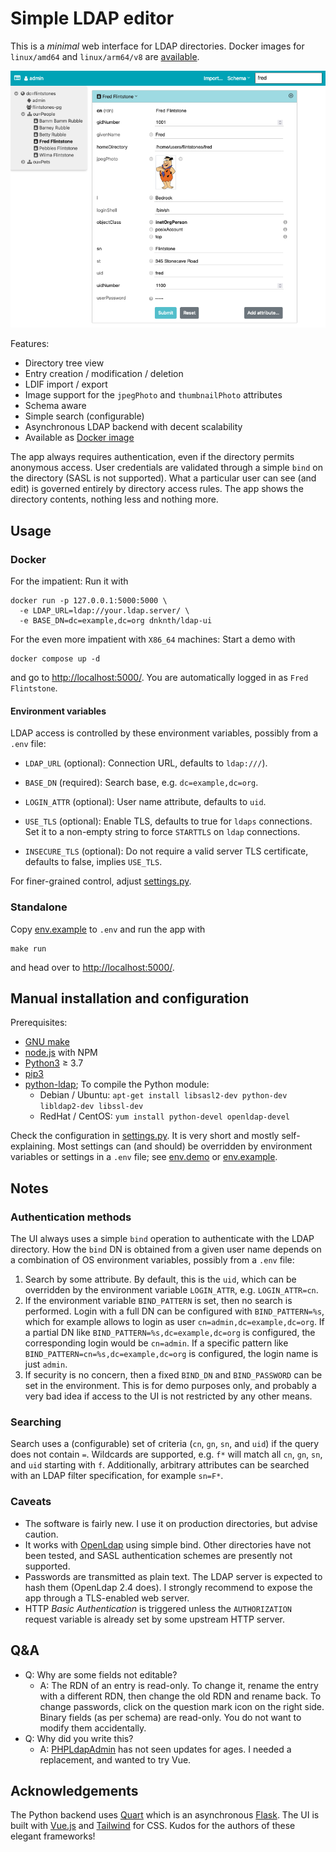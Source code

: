# Simple LDAP editor

This is a *minimal* web interface for LDAP directories. Docker images for `linux/amd64` and `linux/arm64/v8` are [available](https://hub.docker.com/r/dnknth/ldap-ui).

![Screenshot](screenshot.png?raw=true)

Features:

* Directory tree view
* Entry creation / modification / deletion
* LDIF import / export
* Image support for the `jpegPhoto` and `thumbnailPhoto` attributes
* Schema aware
* Simple search (configurable)
* Asynchronous LDAP backend with decent scalability
* Available as [Docker image](https://hub.docker.com/r/dnknth/ldap-ui/)

The app always requires authentication, even if the directory permits anonymous access. User credentials are validated through a simple `bind` on the directory (SASL is not supported). What a particular user can see (and edit) is governed entirely by directory access rules. The app shows the directory contents, nothing less and nothing more.

## Usage

### Docker

For the impatient: Run it with

    docker run -p 127.0.0.1:5000:5000 \
      -e LDAP_URL=ldap://your.ldap.server/ \
      -e BASE_DN=dc=example,dc=org dnknth/ldap-ui

For the even more impatient with `X86_64` machines: Start a demo with

    docker compose up -d

and go to [http://localhost:5000/](http://localhost:5000/). You are automatically logged in as `Fred Flintstone`.

#### Environment variables

LDAP access is controlled by these environment variables, possibly from a `.env` file:

* `LDAP_URL` (optional): Connection URL, defaults to `ldap:///`).
* `BASE_DN` (required): Search base, e.g. `dc=example,dc=org`.
* `LOGIN_ATTR` (optional): User name attribute, defaults to `uid`.

* `USE_TLS` (optional): Enable TLS, defaults to true for `ldaps` connections. Set it to a non-empty string to force `STARTTLS` on `ldap` connections.
* `INSECURE_TLS` (optional): Do not require a valid server TLS certificate, defaults to false, implies `USE_TLS`.
 
For finer-grained control, adjust [settings.py](settings.py).

### Standalone

Copy [env.example](env.example) to `.env` and run the app with

    make run

and head over to [http://localhost:5000/](http://localhost:5000/).

## Manual installation and configuration

Prerequisites:

* [GNU make](https://www.gnu.org/software/make/)
* [node.js](https://nodejs.dev) with NPM
* [Python3](https://www.python.org) ≥ 3.7
* [pip3](https://packaging.python.org/tutorials/installing-packages/)
* [python-ldap](https://pypi.org/project/python-ldap/); To compile the Python module:
  * Debian / Ubuntu: `apt-get install libsasl2-dev python-dev libldap2-dev libssl-dev`
  * RedHat / CentOS: `yum install python-devel openldap-devel`

Check the configuration in [settings.py](settings.py). It is very short and mostly self-explaining.
Most settings can (and should) be overridden by environment variables or settings in a `.env` file; see [env.demo](env.demo) or [env.example](env.example).

## Notes

### Authentication methods

The UI always uses a simple `bind` operation to authenticate with the LDAP directory. How the `bind` DN is obtained from a given user name depends on a combination of OS environment variables, possibly from a `.env` file:

1. Search by some attribute. By default, this is the `uid`, which can be overridden by the environment variable `LOGIN_ATTR`, e.g. `LOGIN_ATTR=cn`.
2. If the environment variable `BIND_PATTERN` is set, then no search is performed. Login with a full DN can be configured with `BIND_PATTERN=%s`, which for example allows to login as user `cn=admin,dc=example,dc=org`. If a partial DN like `BIND_PATTERN=%s,dc=example,dc=org` is configured, the corresponding login would be `cn=admin`. If a specific pattern like `BIND_PATTERN=cn=%s,dc=example,dc=org` is configured, the login name is just `admin`.
3. If security is no concern, then a fixed `BIND_DN` and `BIND_PASSWORD` can be set in the environment. This is for demo purposes only, and probably a very bad idea if access to the UI is not restricted by any other means.

### Searching

Search uses a (configurable) set of criteria (`cn`, `gn`, `sn`, and `uid`) if the query does not contain `=`.
Wildcards are supported, e.g. `f*` will match all `cn`, `gn`, `sn`, and `uid` starting with `f`.
Additionally, arbitrary attributes can be searched with an LDAP filter specification, for example `sn=F*`.

### Caveats

* The software is fairly new. I use it on production directories, but advise caution.
* It works with [OpenLdap](http://www.openldap.org) using simple bind. Other directories have not been tested, and SASL authentication schemes are presently not supported.
* Passwords are transmitted as plain text. The LDAP server is expected to hash them (OpenLdap 2.4 does). I strongly recommend to expose the app through a TLS-enabled web server.
* HTTP *Basic Authentication* is triggered unless the `AUTHORIZATION` request variable is already set by some upstream HTTP server.

## Q&A

* Q: Why are some fields not editable?
  * A: The RDN of an entry is read-only. To change it, rename the entry with a different RDN, then change the old RDN and rename back. To change passwords, click on the question mark icon on the right side. Binary fields (as per schema) are read-only. You do not want to modify them accidentally.
* Q: Why did you write this?
  * A: [PHPLdapAdmin](http://phpldapadmin.sf.net/) has not seen updates for ages. I needed a replacement, and wanted to try Vue.

## Acknowledgements

The Python backend uses [Quart](https://pgjones.gitlab.io/quart/index.html) which is an asynchronous [Flask](http://flask.pocoo.org/). The UI is built with [Vue.js](https://vuejs.org) and [Tailwind](https://tailwindcss.com/) for CSS. Kudos for the authors of these elegant frameworks!
